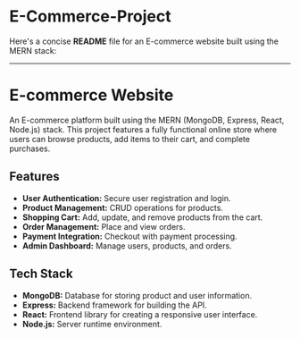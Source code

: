 # E-Commerce-Project
Here's a concise **README** file for an E-commerce website built using the MERN stack:

---

# E-commerce Website

An E-commerce platform built using the MERN (MongoDB, Express, React, Node.js) stack. This project features a fully functional online store where users can browse products, add items to their cart, and complete purchases.

## Features

- **User Authentication:** Secure user registration and login.
- **Product Management:** CRUD operations for products.
- **Shopping Cart:** Add, update, and remove products from the cart.
- **Order Management:** Place and view orders.
- **Payment Integration:** Checkout with payment processing.
- **Admin Dashboard:** Manage users, products, and orders.

## Tech Stack

- **MongoDB:** Database for storing product and user information.
- **Express:** Backend framework for building the API.
- **React:** Frontend library for creating a responsive user interface.
- **Node.js:** Server runtime environment.
